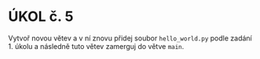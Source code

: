 # ÚKOL č. 5

Vytvoř novou větev a v ní znovu přidej soubor `hello_world.py` podle zadání 1. úkolu a následně tuto větev zamerguj do větve `main`.
